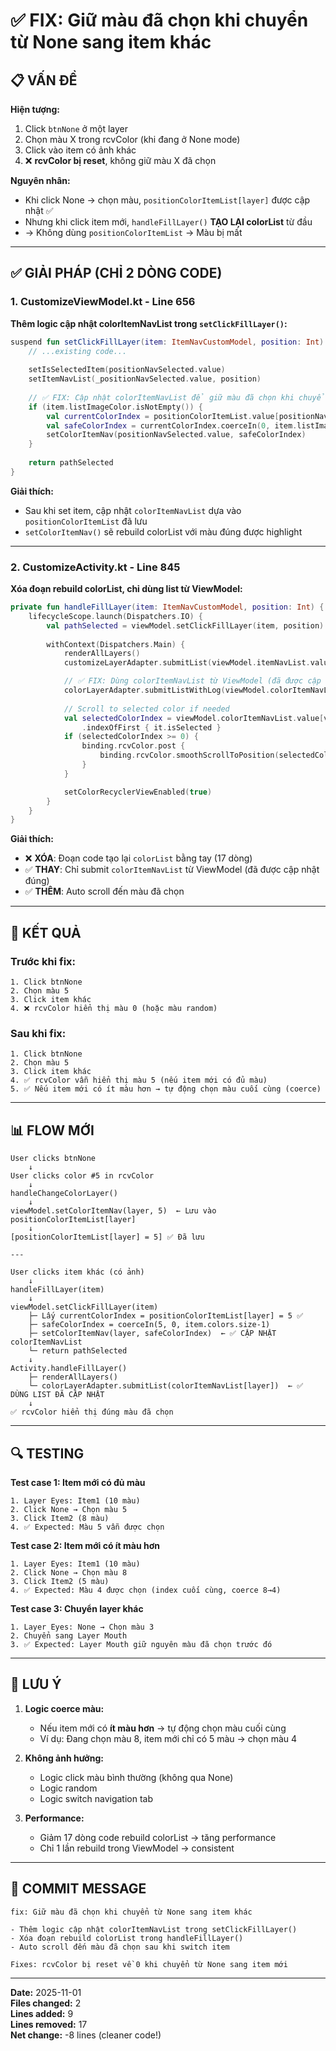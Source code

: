 # ✅ FIX: Giữ màu đã chọn khi chuyển từ None sang item khác

## 📋 VẤN ĐỀ

**Hiện tượng:**
1. Click `btnNone` ở một layer
2. Chọn màu X trong rcvColor (khi đang ở None mode)
3. Click vào item có ảnh khác
4. ❌ **rcvColor bị reset**, không giữ màu X đã chọn

**Nguyên nhân:**
- Khi click None → chọn màu, `positionColorItemList[layer]` được cập nhật ✅
- Nhưng khi click item mới, `handleFillLayer()` **TẠO LẠI colorList** từ đầu
- → Không dùng `positionColorItemList` → Màu bị mất

---

## ✅ GIẢI PHÁP (CHỈ 2 DÒNG CODE)

### **1. CustomizeViewModel.kt - Line 656**

**Thêm logic cập nhật colorItemNavList trong `setClickFillLayer()`:**

```kotlin
suspend fun setClickFillLayer(item: ItemNavCustomModel, position: Int): String {
    // ...existing code...
    
    setIsSelectedItem(positionNavSelected.value)
    setItemNavList(_positionNavSelected.value, position)
    
    // ✅ FIX: Cập nhật colorItemNavList để giữ màu đã chọn khi chuyển từ None sang item khác
    if (item.listImageColor.isNotEmpty()) {
        val currentColorIndex = positionColorItemList.value[positionNavSelected.value]
        val safeColorIndex = currentColorIndex.coerceIn(0, item.listImageColor.size - 1)
        setColorItemNav(positionNavSelected.value, safeColorIndex)
    }
    
    return pathSelected
}
```

**Giải thích:**
- Sau khi set item, cập nhật `colorItemNavList` dựa vào `positionColorItemList` đã lưu
- `setColorItemNav()` sẽ rebuild colorList với màu đúng được highlight

---

### **2. CustomizeActivity.kt - Line 845**

**Xóa đoạn rebuild colorList, chỉ dùng list từ ViewModel:**

```kotlin
private fun handleFillLayer(item: ItemNavCustomModel, position: Int) {
    lifecycleScope.launch(Dispatchers.IO) {
        val pathSelected = viewModel.setClickFillLayer(item, position)
        
        withContext(Dispatchers.Main) {
            renderAllLayers()
            customizeLayerAdapter.submitList(viewModel.itemNavList.value[viewModel.positionNavSelected.value])

            // ✅ FIX: Dùng colorItemNavList từ ViewModel (đã được cập nhật đúng màu trong setClickFillLayer)
            colorLayerAdapter.submitListWithLog(viewModel.colorItemNavList.value[viewModel.positionNavSelected.value])
            
            // Scroll to selected color if needed
            val selectedColorIndex = viewModel.colorItemNavList.value[viewModel.positionNavSelected.value]
                .indexOfFirst { it.isSelected }
            if (selectedColorIndex >= 0) {
                binding.rcvColor.post {
                    binding.rcvColor.smoothScrollToPosition(selectedColorIndex)
                }
            }

            setColorRecyclerViewEnabled(true)
        }
    }
}
```

**Giải thích:**
- ❌ **XÓA**: Đoạn code tạo lại `colorList` bằng tay (17 dòng)
- ✅ **THAY**: Chỉ submit `colorItemNavList` từ ViewModel (đã được cập nhật đúng)
- ✅ **THÊM**: Auto scroll đến màu đã chọn

---

## 🎯 KẾT QUẢ

### **Trước khi fix:**
```
1. Click btnNone
2. Chọn màu 5
3. Click item khác
4. ❌ rcvColor hiển thị màu 0 (hoặc màu random)
```

### **Sau khi fix:**
```
1. Click btnNone
2. Chọn màu 5
3. Click item khác
4. ✅ rcvColor vẫn hiển thị màu 5 (nếu item mới có đủ màu)
5. ✅ Nếu item mới có ít màu hơn → tự động chọn màu cuối cùng (coerce)
```

---

## 📊 FLOW MỚI

```
User clicks btnNone
    ↓
User clicks color #5 in rcvColor
    ↓
handleChangeColorLayer()
    ↓
viewModel.setColorItemNav(layer, 5)  ← Lưu vào positionColorItemList[layer]
    ↓
[positionColorItemList[layer] = 5] ✅ Đã lưu

---

User clicks item khác (có ảnh)
    ↓
handleFillLayer(item)
    ↓
viewModel.setClickFillLayer(item)
    ├─ Lấy currentColorIndex = positionColorItemList[layer] = 5 ✅
    ├─ safeColorIndex = coerceIn(5, 0, item.colors.size-1)
    ├─ setColorItemNav(layer, safeColorIndex)  ← ✅ CẬP NHẬT colorItemNavList
    └─ return pathSelected
    ↓
Activity.handleFillLayer()
    ├─ renderAllLayers()
    └─ colorLayerAdapter.submitList(colorItemNavList[layer])  ← ✅ DÙNG LIST ĐÃ CẬP NHẬT
    ↓
✅ rcvColor hiển thị đúng màu đã chọn
```

---

## 🔍 TESTING

**Test case 1: Item mới có đủ màu**
```
1. Layer Eyes: Item1 (10 màu)
2. Click None → Chọn màu 5
3. Click Item2 (8 màu)
4. ✅ Expected: Màu 5 vẫn được chọn
```

**Test case 2: Item mới có ít màu hơn**
```
1. Layer Eyes: Item1 (10 màu)
2. Click None → Chọn màu 8
3. Click Item2 (5 màu)
4. ✅ Expected: Màu 4 được chọn (index cuối cùng, coerce 8→4)
```

**Test case 3: Chuyển layer khác**
```
1. Layer Eyes: None → Chọn màu 3
2. Chuyển sang Layer Mouth
3. ✅ Expected: Layer Mouth giữ nguyên màu đã chọn trước đó
```

---

## 📝 LƯU Ý

1. **Logic coerce màu:**
   - Nếu item mới có **ít màu hơn** → tự động chọn màu cuối cùng
   - Ví dụ: Đang chọn màu 8, item mới chỉ có 5 màu → chọn màu 4

2. **Không ảnh hưởng:**
   - Logic click màu bình thường (không qua None)
   - Logic random
   - Logic switch navigation tab

3. **Performance:**
   - Giảm 17 dòng code rebuild colorList → tăng performance
   - Chỉ 1 lần rebuild trong ViewModel → consistent

---

## 🚀 COMMIT MESSAGE

```
fix: Giữ màu đã chọn khi chuyển từ None sang item khác

- Thêm logic cập nhật colorItemNavList trong setClickFillLayer()
- Xóa đoạn rebuild colorList trong handleFillLayer()
- Auto scroll đến màu đã chọn sau khi switch item

Fixes: rcvColor bị reset về 0 khi chuyển từ None sang item mới
```

---

**Date:** 2025-11-01  
**Files changed:** 2  
**Lines added:** 9  
**Lines removed:** 17  
**Net change:** -8 lines (cleaner code!)

